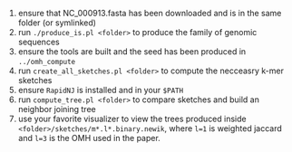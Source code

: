 1. ensure that NC_000913.fasta has been downloaded and is in the same folder (or symlinked)
2. run `./produce_is.pl <folder>` to produce the family of genomic sequences
3. ensure the tools are built and the seed has been produced in `../omh_compute`
4. run `create_all_sketches.pl <folder>` to compute the necceasry k-mer sketches
5. ensure `RapidNJ` is installed and in your `$PATH`
6. run `compute_tree.pl <folder>` to compare sketches and build an neighbor joining tree
7. use your favorite visualizer to view the trees produced inside `<folder>/sketches/m*.l*.binary.newik`, where `l=1` is weighted jaccard and `l=3` is the OMH used in the paper. 
